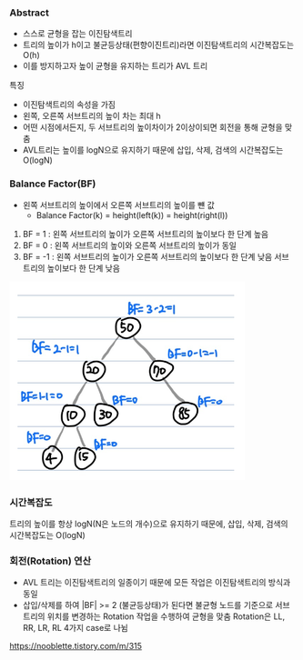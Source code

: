 ### Abstract
- 스스로 균형을 잡는 이진탐색트리
- 트리의 높이가 h이고 불균등상태(편향이진트리)라면 이진탐색트리의 시간복잡도는 O(h)
- 이를 방지하고자 높이 균형을 유지하는 트리가 AVL 트리

특징

- 이진탐색트리의 속성을 가짐
- 왼쪽, 오른쪽 서브트리의 높이 차는 최대 h
- 어떤 시점에서든지, 두 서브트리의 높이차이가 2이상이되면 회전을 통해 균형을 맞춤
- AVL트리는 높이를 logN으로 유지하기 때문에 삽입, 삭제, 검색의 시간복잡도는 O(logN)

### Balance Factor(BF)

- 왼쪽 서브트리의 높이에서 오른쪽 서브트리의 높이를 뺸 값
    - Balance Factor(k) = height(left(k)) = height(right(l))
  
1. BF = 1 : 왼쪽 서브트리의 높이가 오른쪽 서브트리의 높이보다 한 단계 높음
2. BF = 0 : 왼쪽 서브트리의 높이와 오른쪽 서브트리의 높이가 동일
3. BF = -1 : 왼쪽 서브트리의 높이가 오른쪽 서브트리의 높이보다 한 단계 낮음 서브트리의 높이보다 한 단계 낮음


![img.png](img.png)

### 시간복잡도

트리의 높이를 항상 logN(N은 노드의 개수)으로 유지하기 때문에, 삽입, 삭제, 검색의 시간복잡도는 O(logN)

### 회전(Rotation) 연산

- AVL 트리는 이진탐색트리의 일종이기 때문에 모든 작업은 이진탐색트리의 방식과 동일
- 삽입/삭제를 하여 |BF| >= 2 (불균등상태)가 된다면 불균형 노드를 기준으로 서브트리의 위치를 변경하는 Rotation 작업을 수행하여 균형을 맞춤
Rotation은 LL, RR, LR, RL 4가지 case로 나뉨

https://nooblette.tistory.com/m/315
